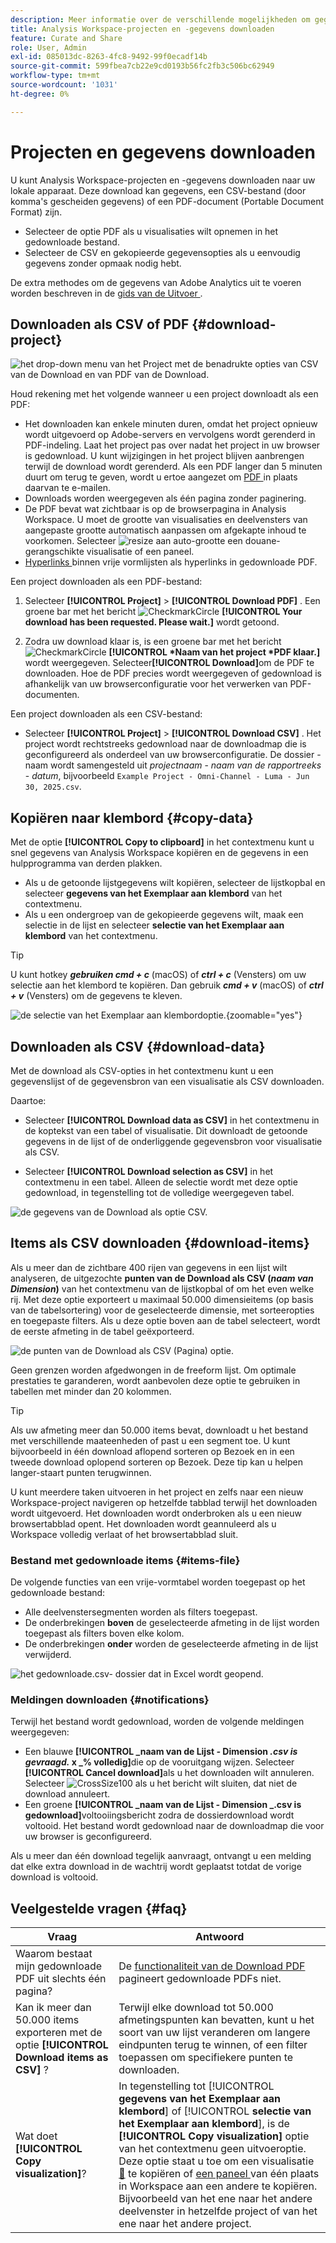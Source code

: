 ```yaml
---
description: Meer informatie over de verschillende mogelijkheden om gegevens te downloaden van uw Analysis Workspace-project.
title: Analysis Workspace-projecten en -gegevens downloaden
feature: Curate and Share
role: User, Admin
exl-id: 085013dc-8263-4fc8-9492-99f0ecadf14b
source-git-commit: 599fbea7cb22e9cd0193b56fc2fb3c506bc62949
workflow-type: tm+mt
source-wordcount: '1031'
ht-degree: 0%

---
```



# Projecten en gegevens downloaden

U kunt Analysis Workspace-projecten en -gegevens downloaden naar uw lokale apparaat. Deze download kan gegevens, een CSV-bestand (door komma&#39;s gescheiden gegevens) of een PDF-document (Portable Document Format) zijn.

* Selecteer de optie PDF als u visualisaties wilt opnemen in het gedownloade bestand.
* Selecteer de CSV en gekopieerde gegevensopties als u eenvoudig gegevens zonder opmaak nodig hebt.

De extra methodes om de gegevens van Adobe Analytics uit te voeren worden beschreven in de [ gids van de Uitvoer ](/help/export/home.md).

## Downloaden als CSV of PDF {#download-project}

![ het drop-down menu van het Project met de benadrukte opties van CSV van de Download en van PDF van de Download.](assets/download-project.png)

Houd rekening met het volgende wanneer u een project downloadt als een PDF:

* Het downloaden kan enkele minuten duren, omdat het project opnieuw wordt uitgevoerd op Adobe-servers en vervolgens wordt gerenderd in PDF-indeling. Laat het project pas over nadat het project in uw browser is gedownload.  U kunt wijzigingen in het project blijven aanbrengen terwijl de download wordt gerenderd. Als een PDF langer dan 5 minuten duurt om terug te geven, wordt u ertoe aangezet om [ PDF ](../curate-share/send-schedule-files.md) in plaats daarvan te e-mailen.
* Downloads worden weergegeven als één pagina zonder paginering.
* De PDF bevat wat zichtbaar is op de browserpagina in Analysis Workspace. U moet de grootte van visualisaties en deelvensters van aangepaste grootte automatisch aanpassen om afgekapte inhoud te voorkomen. Selecteer ![ resize ](/help/assets/icons/Resize.svg) aan auto-grootte een douane-gerangschikte visualisatie of een paneel.
* [ Hyperlinks ](/help/analyze/analysis-workspace/visualizations/freeform-table/freeform-table-hyperlinks.md) binnen vrije vormlijsten als hyperlinks in gedownloade PDF.



Een project downloaden als een PDF-bestand:

1. Selecteer **[!UICONTROL Project]** > **[!UICONTROL Download PDF]** .
Een groene bar met het bericht ![ CheckmarkCircle ](/help/assets/icons/CheckmarkCircle.svg) **[!UICONTROL Your download has been requested. Please wait.]** wordt getoond.

1. Zodra uw download klaar is, is een groene bar met het bericht ![ CheckmarkCircle ](/help/assets/icons/CheckmarkCircle.svg) **[!UICONTROL *Naam van het project *PDF klaar.]**&#x200B;wordt weergegeven.
Selecteer&#x200B;**[!UICONTROL Download]**&#x200B;om de PDF te downloaden. Hoe de PDF precies wordt weergegeven of gedownload is afhankelijk van uw browserconfiguratie voor het verwerken van PDF-documenten.


Een project downloaden als een CSV-bestand:

* Selecteer **[!UICONTROL Project]** > **[!UICONTROL Download CSV]** . Het project wordt rechtstreeks gedownload naar de downloadmap die is geconfigureerd als onderdeel van uw browserconfiguratie. De dossier - naam wordt samengesteld uit *projectnaam* - *naam van de rapportreeks* - *datum*, bijvoorbeeld `Example Project - Omni-Channel - Luma - Jun 30, 2025.csv`.

## Kopiëren naar klembord {#copy-data}

Met de optie **[!UICONTROL Copy to clipboard]** in het contextmenu kunt u snel gegevens van Analysis Workspace kopiëren en de gegevens in een hulpprogramma van derden plakken.

* Als u de getoonde lijstgegevens wilt kopiëren, selecteer de lijstkopbal en selecteer **gegevens van het Exemplaar aan klembord** van het contextmenu.
* Als u een ondergroep van de gekopieerde gegevens wilt, maak een selectie in de lijst en selecteer **selectie van het Exemplaar aan klembord** van het contextmenu.

>[!TIP]
>
>U kunt hotkey **_gebruiken cmd + c_** (macOS) of **_ctrl + c_** (Vensters) om uw selectie aan het klembord te kopiëren. Dan gebruik **_cmd + v_** (macOS) of **_ctrl + v_** (Vensters) om de gegevens te kleven.


![ de selectie van het Exemplaar aan klembordoptie. ](assets/copy-clipboard.png){zoomable="yes"}

## Downloaden als CSV {#download-data}

Met de download als CSV-opties in het contextmenu kunt u een gegevenslijst of de gegevensbron van een visualisatie als CSV downloaden.

Daartoe:

* Selecteer **[!UICONTROL Download data as CSV]** in het contextmenu in de koptekst van een tabel of visualisatie. Dit downloadt de getoonde gegevens in de lijst of de onderliggende gegevensbron voor visualisatie als CSV.

<!-- Only relevant as soon as CJA supports Map visualization 
  >[!NOTE]
  >
  >  Note: the Map visualization does not support this option.
-->

* Selecteer **[!UICONTROL Download selection as CSV]** in het contextmenu in een tabel. Alleen de selectie wordt met deze optie gedownload, in tegenstelling tot de volledige weergegeven tabel.

![ de gegevens van de Download als optie CSV.](assets/download-data-as-csv.png)

## Items als CSV downloaden {#download-items}

Als u meer dan de zichtbare 400 rijen van gegevens in een lijst wilt analyseren, de uitgezochte **punten van de Download als CSV (_naam van Dimension_)** van het contextmenu van de lijstkopbal of om het even welke rij. Met deze optie exporteert u maximaal 50.000 dimensieitems (op basis van de tabelsortering) voor de geselecteerde dimensie, met sorteeropties en toegepaste filters. Als u deze optie boven aan de tabel selecteert, wordt de eerste afmeting in de tabel geëxporteerd.

![ de punten van de Download als CSV (Pagina) optie.](assets/download-items-as-csv.png)

Geen grenzen worden afgedwongen in de freeform lijst. Om optimale prestaties te garanderen, wordt aanbevolen deze optie te gebruiken in tabellen met minder dan 20 kolommen.

>[!TIP]
>
> Als uw afmeting meer dan 50.000 items bevat, downloadt u het bestand met verschillende maateenheden of past u een segment toe. U kunt bijvoorbeeld in één download aflopend sorteren op Bezoek en in een tweede download oplopend sorteren op Bezoek. Deze tip kan u helpen langer-staart punten terugwinnen.

U kunt meerdere taken uitvoeren in het project en zelfs naar een nieuw Workspace-project navigeren op hetzelfde tabblad terwijl het downloaden wordt uitgevoerd. Het downloaden wordt onderbroken als u een nieuw browsertabblad opent. Het downloaden wordt geannuleerd als u Workspace volledig verlaat of het browsertabblad sluit.


### Bestand met gedownloade items {#items-file}

De volgende functies van een vrije-vormtabel worden toegepast op het gedownloade bestand:

* Alle deelvenstersegmenten worden als filters toegepast.
* De onderbrekingen **boven** de geselecteerde afmeting in de lijst worden toegepast als filters boven elke kolom.
* De onderbrekingen **onder** worden de geselecteerde afmeting in de lijst verwijderd.

![ het gedownloade.csv- dossier dat in Excel wordt geopend.](assets/download-items-file.png)

### Meldingen downloaden {#notifications}

Terwijl het bestand wordt gedownload, worden de volgende meldingen weergegeven:

* Een blauwe **[!UICONTROL _naam van de Lijst _-_ Dimension _.csv is gevraagd._ x _% volledig]**&#x200B;die op de vooruitgang wijzen. Selecteer **[!UICONTROL Cancel download]**&#x200B;als u het downloaden wilt annuleren. Selecteer ![ CrossSize100 ](/help/assets/icons/CrossSize100.svg) als u het bericht wilt sluiten, dat niet de download annuleert.
* Een groene **[!UICONTROL _naam van de Lijst _-_ Dimension _.csv is gedownload]**&#x200B;voltooiingsbericht zodra de dossierdownload wordt voltooid. Het bestand wordt gedownload naar de downloadmap die voor uw browser is geconfigureerd.

Als u meer dan één download tegelijk aanvraagt, ontvangt u een melding dat elke extra download in de wachtrij wordt geplaatst totdat de vorige download is voltooid.


## Veelgestelde vragen {#faq}

| Vraag | Antwoord |
| --- | --- |
| Waarom bestaat mijn gedownloade PDF uit slechts één pagina? | De [ functionaliteit van de Download PDF ](#download-as-csv-or-pdf) pagineert gedownloade PDFs niet. |
| Kan ik meer dan 50.000 items exporteren met de optie **[!UICONTROL Download items as CSV]** ? | Terwijl elke download tot 50.000 afmetingspunten kan bevatten, kunt u het soort van uw lijst veranderen om langere eindpunten terug te winnen, of een filter toepassen om specifiekere punten te downloaden. |
| Wat doet **[!UICONTROL Copy visualization]**? | In tegenstelling tot [!UICONTROL **gegevens van het Exemplaar aan klembord**] of [!UICONTROL **selectie van het Exemplaar aan klembord**], is de **[!UICONTROL Copy visualization]** optie van het contextmenu geen uitvoeroptie. Deze optie staat u toe om een visualisatie [&#128279;](/help/analyze/analysis-workspace/visualizations/freeform-analysis-visualizations.md#context-menu) te kopiëren of [ een paneel ](/help/analyze/analysis-workspace/c-panels/panels.md#context-menu) van één plaats in Workspace aan een andere te kopiëren.  Bijvoorbeeld van het ene naar het andere deelvenster in hetzelfde project of van het ene naar het andere project. |



<!--

# Download 

There are several ways to export data from Analysis Workspace. The method you choose depends on what set of data you want to analyze and who needs to access it.

Exported data can be in the form of copied data, CSV, or PDF. A PDF is typically preferred if you want visualizations included in the file. CSV and copied data is preferred if you simply want plain-text data.

## Download a project as CSV or PDF {#download-project}

Consider the following when downloading projects:

* When downloading projects as a CSV or PDF, the project can be saved or unsaved when you request a project download. However, only saved projects can be [scheduled](/help/analyze/analysis-workspace/curate-share/t-schedule-report.md). 

* When downloading projects as a PDF:
  * Downloads can take several minutes to export because the project is re-run on Adobe servers before rendering in PDF format. We recommend not leaving the project until the PDF downloads in your browser. However, you can continue to make changes to the project while you wait. If a PDF takes longer than 5 minutes to render, you will be prompted to email it instead.
  * Downloads are rendered as a single page with no pagination applied.
  * PDF renderings contain what is on the page in Workspace. If a project has custom-sized visualizations and panels, you need to change them to be auto-sized (button in top-right corner) so that there will be no truncated content.
  * Any [hyperlinks](/help/analyze/analysis-workspace/visualizations/freeform-table/freeform-table-hyperlinks.md) that exist within freeform tables are not functional in the downloaded PDF. 

To download a project as a CSV or PDF file:

1. Do either of the following, depending on what format you want to download the project in:

   * **PDF:** Select **[!UICONTROL Project]** > **[!UICONTROL Download PDF]**.

     Choose this option if you want the downloaded file to contain all the displayed (visible) tables and visualizations in the project.

   * **CSV:** Select **[!UICONTROL Project]** > **[!UICONTROL Download CSV]**. 

     Choose this option if you want plain-text data.

   ![](assets/download-project.png)

1. (Conditional) If you chose to download a PDF, a message is shown after the project is ready to be downloaded. Click [!UICONTROL **Download**].
1. Click the **[!UICONTROL Download this file]** icon and save the file to a folder of your choice.

## Copy data to clipboard (hotkey: cmd + c) {#copy-data}

The right-click option **[!UICONTROL Copy to clipboard]** lets you quickly copy data from Workspace and paste it in a third-party tool. 

* If you want the displayed table copied, right-click the table header and choose **Copy data to clipboard**. 
* If you want a subset of data copied, make a selection in the table and then right-click > **Copy selection to clipboard**.

>[!TIP]
>
>You can use the hotkey `Ctrl+C` to copy your selection to the clipboard, then use `Ctrl+V` to paste it into a third-party tool.

![](assets/copy-selection.png)

## Download data as CSV {#download-data}

The right-click option **[!UICONTROL Download data as CSV]** allows you to download a table of data or the data source of any visualization as a CSV.

* From the header of any table or visualization, right-click and choose **[!UICONTROL Download data as CSV]**. This downloads the displayed data in the table or the underlying data source for a visualization as a CSV. 

  >[!NOTE]
  >
  >  Note: the Map visualization does not support this option.

* Within a table, right-click and choose **[!UICONTROL Download selection as CSV]**. Only the selection is downloaded with this option, as opposed to the full, displayed table.

![](assets/download-data-viz.png)

## Download items as CSV {#download-items}

If you want to analyze more than the visible 400 rows of data in a table, right-click the table header or any row and select **Download items as CSV (_Dimension name_)**. This option exports up to 50,000 dimension items (based on the table sort) for the selected dimension, with filters and segments applied. If you chose this option from the top of the table, the first dimension in the table will be exported. While no limits are enforced in the freeform table, it is recommended that the Download items option be used in tables with less than 20 columns to ensure optimal performance.

>[!TIP]
>
> If your dimension exceeds 50,000 items, download the file with different sort metrics applied or apply a filter. For example, sort descending by Visits in one download and then ascending by Visits in a second download. This tip can help you retrieve longer-tail items.

You can multi-task within the project and even navigate to a new Workspace project in the same tab while the download is in progress. The download pauses if you open a new browser tab. The download is canceled if you leave Workspace completely or close the browser tab.

![](assets/download-items.png)

### Downloaded items file 

Features of the table will be applied to the downloaded file as follows:

* All panel segments are applied as filters.
* Breakdowns **above** the selected dimension in the table are applied as filters above each column. 
* Breakdowns **below** the selected dimension in the table are removed.

In the example above, Page items are downloaded with the panel segment (New Visitors Customers) and components above (Marketing Channel = Email) applied as filters, and the components below (Mobile Device Type) removed from the downloaded CSV.

![](assets/downloaded-file.png)

### Download notifications

As the file downloads, you will see an informational notification with the progress. At any time, you can cancel the download by clicking **[!UICONTROL Cancel download]**. Closing the toast **will not** cancel the download. 

Once the file completes, you will see a completion notification and the file will download to your browser.

If you request more than one download at a time, you will receive a notification that each additional download will be queued until the prior download completes.

![](assets/toast.png)

## FAQ {#faq}

| Question | Answer |
| --- | --- |
| Why is my downloaded PDF one page? | Workspace does not paginate downloaded PDFs at this time. |
| Can I export more than 50,000 items with the "Download items as CSV" option? | While each download can contain up to 50,000 dimension items, you can change the sort of your table to retrieve longer tail items, or apply a filter to download more specific items. |
| What does **[!UICONTROL Copy visualization]** do? | Unlike [!UICONTROL **Copy data to clipboard**] or [!UICONTROL **Copy selection to clipboard**], the **[!UICONTROL Copy visualization]** right-click option is not an export option. It allows you to copy a visualization or panel from one place in Workspace to another. For example, from one panel to another in the same project, or from one project to another project. [Intra-linking video](https://experienceleague.adobe.com/docs/analytics-learn/tutorials/analysis-workspace/visualizations/intra-linking-in-analysis-workspace.html?lang=nl-NL) |

-->